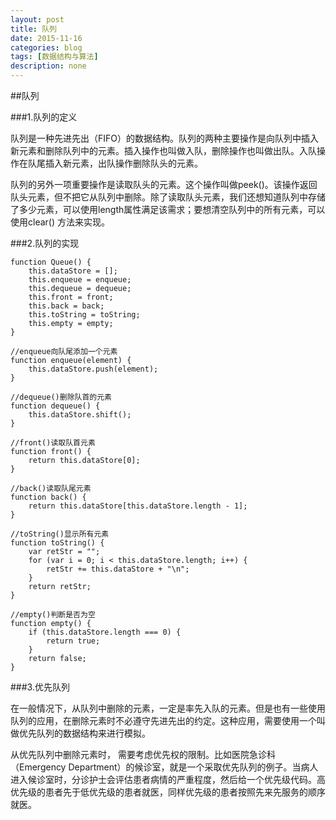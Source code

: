 ```yaml
---
layout: post
title: 队列
date: 2015-11-16
categories: blog
tags: [数据结构与算法]
description: none
---
```


##队列

###1.队列的定义

队列是一种先进先出（FIFO）的数据结构。队列的两种主要操作是向队列中插入新元素和删除队列中的元素。插入操作也叫做入队，删除操作也叫做出队。入队操作在队尾插入新元素，出队操作删除队头的元素。

队列的另外一项重要操作是读取队头的元素。这个操作叫做peek()。该操作返回队头元素，但不把它从队列中删除。除了读取队头元素，我们还想知道队列中存储了多少元素，可以使用length属性满足该需求；要想清空队列中的所有元素，可以使用clear() 方法来实现。

###2.队列的实现

    function Queue() {
        this.dataStore = [];
        this.enqueue = enqueue;
        this.dequeue = dequeue;
        this.front = front;
        this.back = back;
        this.toString = toString;
        this.empty = empty;
    }

    //enqueue向队尾添加一个元素
    function enqueue(element) {
        this.dataStore.push(element);
    }

    //dequeue()删除队首的元素
    function dequeue() {
        this.dataStore.shift();
    }

    //front()读取队首元素
    function front() {
        return this.dataStore[0];
    }

    //back()读取队尾元素
    function back() {
        return this.dataStore[this.dataStore.length - 1];
    }

    //toString()显示所有元素
    function toString() {
        var retStr = "";
        for (var i = 0; i < this.dataStore.length; i++) {
            retStr += this.dataStore + "\n";
        }
        return retStr;
    }

    //empty()判断是否为空
    function empty() {
        if (this.dataStore.length === 0) {
            return true;
        }
        return false;
    }

###3.优先队列

在一般情况下，从队列中删除的元素，一定是率先入队的元素。但是也有一些使用队列的应用，在删除元素时不必遵守先进先出的约定。这种应用，需要使用一个叫做优先队列的数据结构来进行模拟。

从优先队列中删除元素时， 需要考虑优先权的限制。比如医院急诊科（Emergency
Department）的候诊室，就是一个采取优先队列的例子。当病人进入候诊室时，分诊护士会评估患者病情的严重程度，然后给一个优先级代码。高优先级的患者先于低优先级的患者就医，同样优先级的患者按照先来先服务的顺序就医。



